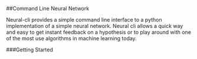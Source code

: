 ##Command Line Neural Network

Neural-cli provides a simple command line interface to a python implementation of a simple neural network. Neural cli allows a quick way and easy to get instant feedback on a hypothesis or to play around with one of the most use algorithms in machine learning today.

###Getting Started